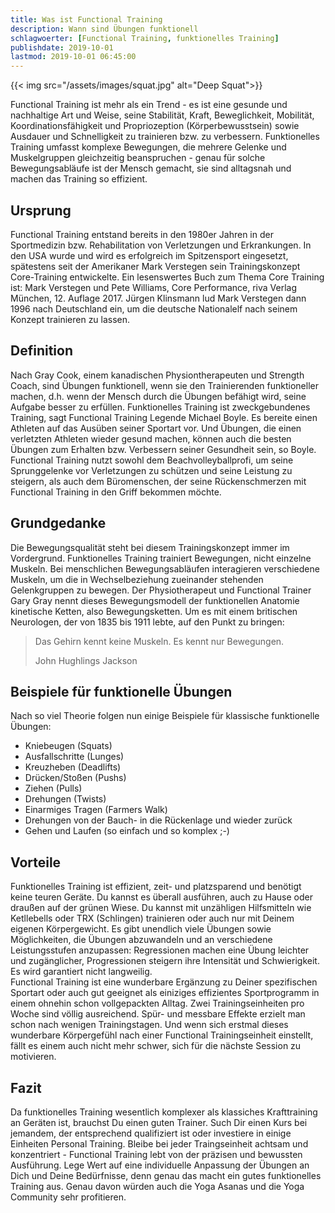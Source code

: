 ```yaml
---
title: Was ist Functional Training
description: Wann sind Übungen funktionell
schlagwoerter: [Functional Training, funktionelles Training]
publishdate: 2019-10-01
lastmod: 2019-10-01 06:45:00
---
```


{{< img src="/assets/images/squat.jpg" alt="Deep Squat">}}

Functional Training ist mehr als ein Trend - es ist eine gesunde und nachhaltige Art und Weise, seine Stabilität, Kraft, Beweglichkeit, Mobilität, Koordinationsfähigkeit und Propriozeption (Körperbewusstsein) sowie Ausdauer und Schnelligkeit zu trainieren bzw. zu verbessern. Funktionelles Training umfasst komplexe Bewegungen, die mehrere Gelenke und Muskelgruppen gleichzeitig beanspruchen - genau für solche Bewegungsabläufe ist der Mensch gemacht, sie sind alltagsnah und machen das Training so effizient.

## Ursprung

Functional Training entstand bereits in den 1980er Jahren in der Sportmedizin bzw. Rehabilitation von Verletzungen und Erkrankungen. In den USA wurde und wird es erfolgreich im Spitzensport eingesetzt, spätestens seit der Amerikaner Mark Verstegen sein Trainingskonzept Core-Training entwickelte. Ein lesenswertes Buch zum Thema Core Training ist: Mark Verstegen und Pete Williams, Core Performance, riva Verlag München, 12. Auflage 2017. Jürgen Klinsmann lud Mark Verstegen dann 1996 nach Deutschland ein, um die deutsche Nationalelf nach seinem Konzept trainieren zu lassen.


## Definition

Nach Gray Cook, einem kanadischen Physiontherapeuten und Strength Coach, sind Übungen funktionell, wenn sie den Trainierenden funktioneller machen, d.h. wenn der Mensch durch die Übungen befähigt wird, seine Aufgabe besser zu erfüllen. Funktionelles Training ist zweckgebundenes Training, sagt Functional Training Legende Michael Boyle. Es bereite einen Athleten auf das Ausüben seiner Sportart vor. Und Übungen, die einen verletzten Athleten wieder gesund machen, können auch die besten Übungen zum Erhalten bzw. Verbessern seiner Gesundheit sein, so Boyle. Functional Training nutzt sowohl dem Beachvolleyballprofi, um seine Sprunggelenke vor Verletzungen zu schützen und seine Leistung zu steigern, als auch dem Büromenschen, der seine Rückenschmerzen mit Functional Training in den Griff bekommen möchte. 

## Grundgedanke  

Die Bewegungsqualität steht bei diesem Trainingskonzept immer im Vordergrund. Funktionelles Training trainiert Bewegungen, nicht einzelne Muskeln. Bei menschlichen Bewegungsabläufen interagieren verschiedene Muskeln, um die in Wechselbeziehung zueinander stehenden Gelenkgruppen zu bewegen. Der Physiotherapeut und Functional Trainer Gary Gray nennt dieses Bewegungsmodell der funktionellen Anatomie kinetische Ketten, also Bewegungsketten. Um es mit einem britischen Neurologen, der von 1835 bis 1911 lebte, auf den Punkt zu bringen:

> Das Gehirn kennt keine Muskeln. Es kennt nur Bewegungen.
>
> John Hughlings Jackson



## Beispiele für funktionelle Übungen

Nach so viel Theorie folgen nun einige Beispiele für klassische funktionelle Übungen:  

-  Kniebeugen (Squats)
- Ausfallschritte (Lunges)
- Kreuzheben (Deadlifts)
- Drücken/Stoßen (Pushs)
- Ziehen (Pulls)
- Drehungen (Twists)
- Einarmiges Tragen (Farmers Walk)
- Drehungen von der Bauch- in die Rückenlage und wieder zurück
- Gehen und Laufen (so einfach und so komplex ;-)


## Vorteile

Funktionelles Training ist effizient, zeit- und platzsparend und benötigt keine teuren Geräte. Du kannst es überall ausführen, auch zu Hause oder draußen auf der grünen Wiese. Du kannst mit unzähligen Hilfsmitteln wie Ketllebells oder TRX (Schlingen) trainieren oder auch nur mit Deinem eigenen Körpergewicht. Es gibt unendlich viele Übungen sowie Möglichkeiten, die Übungen abzuwandeln und an verschiedene Leistungsstufen anzupassen: Regressionen machen eine Übung leichter und zugänglicher, Progressionen steigern ihre Intensität und Schwierigkeit. Es wird garantiert nicht langweilig.       
Functional Training ist eine wunderbare Ergänzung zu Deiner spezifischen Sportart oder auch gut geeignet als einiziges effizientes Sportprogramm in einem ohnehin schon vollgepackten Alltag. Zwei Trainingseinheiten pro Woche sind völlig ausreichend. Spür- und messbare Effekte erzielt man schon nach wenigen Trainingstagen. Und wenn sich erstmal dieses wunderbare Körpergefühl nach einer Functional Trainingseinheit einstellt, fällt es einem auch nicht mehr schwer, sich für die nächste Session zu motivieren.


## Fazit

Da funktionelles Training wesentlich komplexer als klassiches Krafttraining an Geräten ist, brauchst Du einen guten Trainer. Such Dir einen Kurs bei jemandem, der entsprechend qualifiziert ist oder investiere in einige Einheiten Personal Training. Bleibe bei jeder Traingseinheit achtsam und konzentriert - Functional Training lebt von der präzisen und bewussten Ausführung. Lege Wert auf eine individuelle Anpassung der Übungen an Dich und Deine Bedürfnisse, denn genau das macht ein gutes funktionelles Training aus. Genau davon würden auch die Yoga Asanas und die Yoga Community sehr profitieren.